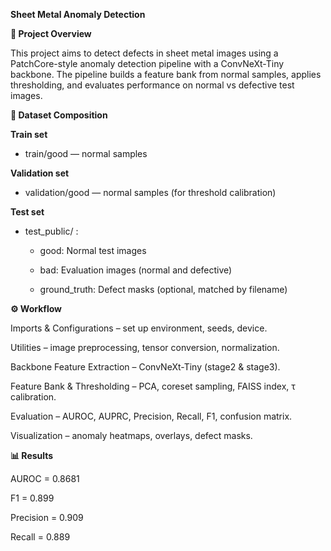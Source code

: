 **Sheet Metal Anomaly Detection**

**📌 Project Overview**

This project aims to detect defects in sheet metal images using a PatchCore-style anomaly detection pipeline with a ConvNeXt-Tiny backbone.
The pipeline builds a feature bank from normal samples, applies thresholding, and evaluates performance on normal vs defective test images.

**📂 Dataset Composition**

**Train set**

- train/good — normal samples

**Validation set**

- validation/good — normal samples (for threshold calibration)

**Test set**
- test_public/ :
    - good: Normal test images
  
    - bad: Evaluation images (normal and defective)
  
    - ground_truth: Defect masks (optional, matched by filename)

**⚙️ Workflow**

Imports & Configurations – set up environment, seeds, device.

Utilities – image preprocessing, tensor conversion, normalization.

Backbone Feature Extraction – ConvNeXt-Tiny (stage2 & stage3).

Feature Bank & Thresholding – PCA, coreset sampling, FAISS index, τ calibration.

Evaluation – AUROC, AUPRC, Precision, Recall, F1, confusion matrix.

Visualization – anomaly heatmaps, overlays, defect masks.

**📊 Results**

AUROC = 0.8681

F1 = 0.899

Precision = 0.909

Recall = 0.889
